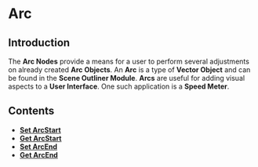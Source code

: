 # Arc

## Introduction

The **Arc Nodes** provide a means for a user to perform several adjustments on already created **Arc Objects**. An **Arc** is a type of **Vector Object** and can be found in the **Scene Outliner Module**. **Arcs** are useful for adding visual aspects to a **User Interface**. One such application is a **Speed Meter**. 
## Contents

* [**Set ArcStart**](setarcstart.md)
* [**Get ArcStart**](getarcstart.md)
* [**Set ArcEnd**](setarcend.md)
* [**Get ArcEnd**](getarcend.md)